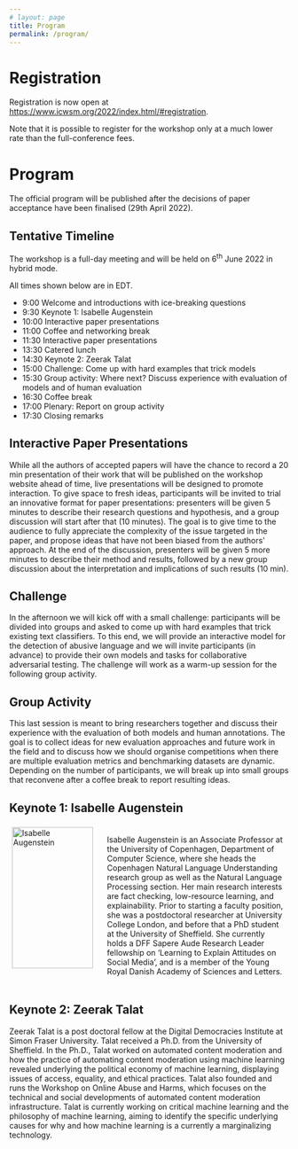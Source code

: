 ```yaml
---
# layout: page
title: Program
permalink: /program/
---
```


# Registration

Registration is now open at <a href="https://www.icwsm.org/2022/index.html/#registration">https://www.icwsm.org/2022/index.html/#registration</a>.

Note that it is possible to register for the workshop only at a much lower rate than the full-conference fees.


# Program

The official program will be published after the decisions of paper acceptance have been finalised (29th April 2022).

## Tentative Timeline

The workshop is a full-day meeting and will be held on 6<sup>th</sup> June 2022 in hybrid mode.

All times shown below are in EDT.

* 9:00 Welcome and introductions with ice-breaking questions 
* 9:30 Keynote 1: Isabelle Augenstein
* 10:00 Interactive paper presentations
* 11:00 Coffee and networking break 
* 11:30 Interactive paper presentations
* 13:30 Catered lunch 
* 14:30 Keynote 2: Zeerak Talat
* 15:00 Challenge: Come up with hard examples that trick models 
* 15:30 Group activity: Where next? Discuss experience with evaluation of models and of human evaluation
* 16:30 Coffee break 
* 17:00 Plenary: Report on group activity 
* 17:30 Closing remarks

## Interactive Paper Presentations

While all the authors of accepted papers will have the chance to record a 20 min presentation of their work that will be published on the workshop website ahead of time, live presentations will be designed to promote interaction. To give space to fresh ideas, participants will be invited to trial an innovative format for paper presentations: presenters will be given 5 minutes to describe their research questions and hypothesis, and a group discussion will start after that (10 minutes). The goal is to give time to the audience to fully appreciate the complexity of the issue targeted in the paper, and propose ideas that have not been biased from the authors' approach. At the end of the discussion, presenters will be given 5 more minutes to describe their method and results, followed by a new group discussion about the interpretation and implications of such results (10 min).

## Challenge

In the afternoon we will kick off with a small challenge: participants will be divided into groups and asked to come up with hard examples that trick existing text classifiers. To this end, we will provide an interactive model for the detection of abusive language and we will invite participants (in advance) to provide their own models and tasks for collaborative adversarial testing. The challenge will work as a warm-up session for the following group activity.

## Group Activity

This last session is meant to bring researchers together and discuss their experience with the evaluation of both models and human annotations. The goal is to collect ideas for new evaluation approaches and future work in the field and to discuss how we should organise competitions when there are multiple evaluation metrics and benchmarking datasets are dynamic. Depending on the number of participants, we will break up into small groups that reconvene after a coffee break to report resulting ideas.

## Keynote 1: Isabelle Augenstein

<div class="row" valign="center" style="display:flex">
	<div class="column" style="padding:5px;flex:33%" valign="center">
	    <a href="https://isabelleaugenstein.github.io/" > 
	    	<img src="http://isabelleaugenstein.github.io/images/isabelle.png" alt="Isabelle Augenstein" style="width:95%">
	    </a>
	</div>
	<div class="column" style="padding:5px;flex:66%" valign="center">
	  	<p align="left"> Isabelle Augenstein is an Associate Professor at the University of Copenhagen, Department of Computer Science, where she heads the Copenhagen Natural Language Understanding research group as well as the Natural Language Processing section. Her main research interests are fact checking, low-resource learning, and explainability. Prior to starting a faculty position, she was a postdoctoral researcher at University College London, and before that a PhD student at the University of Sheffield. She currently holds a DFF Sapere Aude Research Leader fellowship on ‘Learning to Explain Attitudes on Social Media’, and is a member of the Young Royal Danish Academy of Sciences and Letters. </p>
	</div>
</div>

## Keynote 2: Zeerak Talat

Zeerak Talat is a post doctoral fellow at the Digital Democracies Institute at Simon Fraser University. Talat received a Ph.D. from the University of Sheffield. In the Ph.D., Talat worked on automated content moderation and how the practice of automating content moderation using machine learning revealed underlying the political economy of machine learning, displaying issues of access, equality, and ethical practices. Talat also founded and runs the Workshop on Online Abuse and Harms, which focuses on the technical and social developments of automated content moderation infrastructure. Talat is currently working on critical machine learning and the philosophy of machine learning, aiming to identify the specific underlying causes for why and how machine learning is a currently a marginalizing technology.
